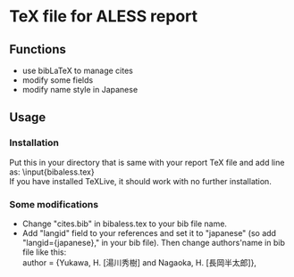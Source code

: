 # TeX file for ALESS report 

## Functions
- use bibLaTeX to manage cites 
- modify some fields 
- modify name style in Japanese 
  

## Usage
### Installation
Put this in your directory that is same with your report TeX file and add line as: \input{bibaless.tex} <br>
If you have installed TeXLive, it should work with no further installation.

### Some modifications
- Change "cites.bib" in bibaless.tex to your bib file name. 
- Add "langid" field to your references and set it to "japanese" (so add "langid={japanese}," in your bib file). Then change authors'name in bib file like this: <br> 
  author = {Yukawa, H. [湯川秀樹] and Nagaoka, H. [長岡半太郎]},
